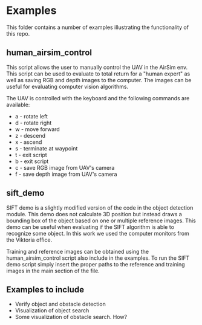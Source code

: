 # Examples
This folder contains a number of examples illustrating the functionality of this repo.

## human_airsim_control
This script allows the user to manually control the UAV in the AirSim env. This script can be used to evaluate to total
return for a "human expert" as well as saving RGB and depth images to the computer. The images can be useful for 
evaluating computer vision algorithms.

The UAV is controlled with the keyboard and the following commands are available:
- a - rotate left
- d - rotate right
- w - move forward
- z - descend
- x - ascend
- s - terminate at waypoint
- t - exit script
- b - exit script
- c - save RGB image from UAV's camera
- f - save depth image from UAV's camera

## sift_demo
SIFT demo is a slightly modified version of the code in the object detection module. This demo does not calculate 3D
position but instead draws a bounding box of the object based on one or multiple reference images. This demo can be useful 
when evaluating if the SIFT algorithm is able to recognize some object. In this work we used the computer monitors from 
the Viktoria office.

Training and reference images can be obtained using the human_airsim_control script also include in the examples.
To run the SIFT demo script simply insert the proper paths to the reference and training images in the main section of the file.

## Examples to include
- Verify object and obstacle detection
- Visualization of object search
- Some visualization of obstacle search. How?

